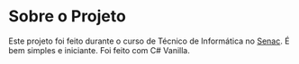 # Sobre o Projeto

Este projeto foi feito durante o curso de Técnico de Informática no [Senac](https://www.sp.senac.br/ "Senac").
É bem simples e iniciante. Foi feito com C# Vanilla.

